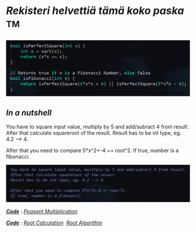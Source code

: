 # _Rekisteri helvettiä tämä koko paska_ <sup>TM<sup>

_![alt_text](https://raw.githubusercontent.com/Jan-Aarela/Fibonacci-y86/refs/heads/main/pics/Fibonacci%20code%20in%20C.png)_

## _In a nutshell_
You have to square input value, multiply by 5 and add/subract 4 from result. 
After that calculate squareroot of the result. 
Result has to be int type, eg. 4.2 --> 4.

After that you need to compare 5*x^2+-4 == root^2.
If true, number is a fibonacci.


![alt_text](https://raw.githubusercontent.com/Jan-Aarela/Fibonacci-y86/refs/heads/main/pics/notepad%2B%2B_3DdV7sHzrg.png)

***[Code](https://raw.githubusercontent.com/Jan-Aarela/Fibonacci-y86/refs/heads/main/Extras/Multiplication)*** : _[Peasant Multiplication](https://raw.githubusercontent.com/Jan-Aarela/Fibonacci-y86/refs/heads/main/pics/multiplication.jpg)_

***[Code](https://raw.githubusercontent.com/Jan-Aarela/Fibonacci-y86/refs/heads/main/Extras/Root)‎*** : _[Root Calculation](https://raw.githubusercontent.com/Jan-Aarela/Fibonacci-y86/refs/heads/main/pics/squarred.jpg)_
‎ _[Root Algorithm](https://raw.githubusercontent.com/Jan-Aarela/Fibonacci-y86/refs/heads/main/pics/Root%20algorithm.jpg)_

